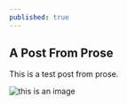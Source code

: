 ```yaml
---
published: true
---
```

## A Post From Prose

This is a test post from prose.

![this is an image](https://vignette.wikia.nocookie.net/hitchhikers/images/3/36/Earth.jpg/revision/latest?cb=20080521012955)
